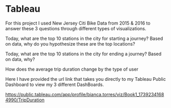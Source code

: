 # Tableau

For this project I used New Jersey Citi Bike Data from 2015 & 2016 to answer these 3 questions through different types of visualizations.

Today, what are the top 10 stations in the city for starting a journey? Based on data, why do you hypothesize these are the top locations?

Today, what are the top 10 stations in the city for ending a journey? Based on data, why?

How does the average trip duration change by the type of user


Here I have provided the url link that takes you directly to my Tableau Public Dashboard to view my 3 different DashBoards. 

https://public.tableau.com/app/profile/bianca.torres/viz/Book1_17392341684990/TripDuration

